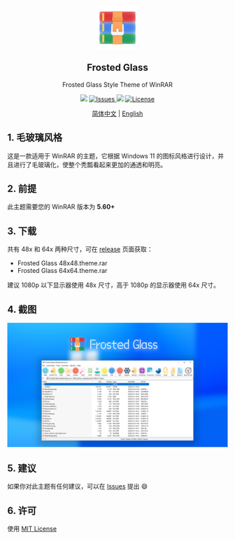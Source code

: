<p align="center">
 <img width="100px" src="assets/WinRAR.png" align="center" alt="WinRAR Keygen" />
 <h2 align="center">Frosted Glass</h2>
 <p align="center">Frosted Glass Style Theme of WinRAR</p>
</p>
<p align="center">
  <img src="https://img.shields.io/github/v/release/bitcookies/frosted-glass-winrar-theme?label=version" />
  <a href="https://github.com/bitcookies/frosted-glass-winrar-theme/issues">
  	<img alt="Issues" src="https://img.shields.io/github/issues/bitcookies/frosted-glass-winrar-theme?color=F48D73" />
  </a>
  <img src="https://img.shields.io/badge/WinRAR-Theme-4184F4" />
  <a href="https://github.com/bitcookies/frosted-glass-winrar-theme//blob/master/LICENSE">
  	<img alt="License" src="https://img.shields.io/github/license/bitcookies/frosted-glass-winrar-theme.svg" />
  </a>
</p>

<p align="center">
  <a href="README.zh-CN.md">简体中文</a> | <a href="README.md">English</a>
</p>

## 1. 毛玻璃风格

这是一款适用于 WinRAR 的主题，它根据 Windows 11 的图标风格进行设计，并且进行了毛玻璃化，使整个秃瓢看起来更加的通透和明亮。

## 2. 前提

此主题需要您的 WinRAR 版本为 **5.60+** 

## 3. 下载

共有 48x 和 64x 两种尺寸，可在 [release](https://github.com/bitcookies/frosted-glass-winrar-theme/releases) 页面获取：

+ Frosted Glass 48x48.theme.rar
+ Frosted Glass 64x64.theme.rar

建议 1080p 以下显示器使用 48x 尺寸，高于 1080p 的显示器使用 64x 尺寸。

## 4. 截图

![Screenshot.png](assets/Screenshot.png)

## 5. 建议

如果你对此主题有任何建议，可以在 [Issues](https://github.com/bitcookies/winrar-keygen/issues) 提出 😄

## 6. 许可

使用 [MIT License](https://github.com/bitcookies/frosted-glass-winrar-theme/blob/master/LICENSE)
